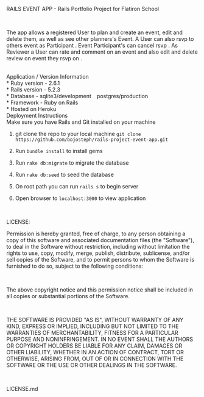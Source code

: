<p>RAILS EVENT APP - Rails Portfolio Project for Flatiron School</p>
<br>
<p>
The app allows a registered User to plan and  create an  event, edit and delete them, as well as see other planners's Event.
A User can also rsvp to others event as Participant . Event Participant's can cancel rsvp .
As Reviewer a User can rate and comment on an event and also edit and delete review on event they rsvp on . </p>
<br/>
 Application / Version Information

<br/>
* Ruby version - 2.6.1
<br/>
* Rails version - 5.2.3
<br/>
* Database - sqlite3/development &ensp;  postgres/production
<br/>
* Framework - Ruby on Rails
<br/>
* Hosted on Heroku
<br/>
 Deployment Instructions
<br>
Make sure you have Rails and Git installed on your machine

1) git clone the repo to your local machine `git clone https://github.com/bojosteph/rails-project-event-app.git`

2) Run `bundle install` to install gems

3) Run `rake db:migrate` to migrate the database

4) Run `rake db:seed` to seed the database

4) On root path you can run `rails s` to begin server

5) Open browser to `localhost:3000` to view application

<br>

LICENSE:
<br>
<p>Permission is hereby granted, free of charge, to any person
obtaining a copy of this software and associated documentation
files (the "Software"), to deal in the Software without
restriction, including without limitation the rights to use,
copy, modify, merge, publish, distribute, sublicense, and/or sell
copies of the Software, and to permit persons to whom the
Software is furnished to do so, subject to the following
conditions:</p>
<br>
<p>The above copyright notice and this permission notice shall be
included in all copies or substantial portions of the Software.</p>
<br>
<p>THE SOFTWARE IS PROVIDED "AS IS", WITHOUT WARRANTY OF ANY KIND,
EXPRESS OR IMPLIED, INCLUDING BUT NOT LIMITED TO THE WARRANTIES
OF MERCHANTABILITY, FITNESS FOR A PARTICULAR PURPOSE AND
NONINFRINGEMENT. IN NO EVENT SHALL THE AUTHORS OR COPYRIGHT
HOLDERS BE LIABLE FOR ANY CLAIM, DAMAGES OR OTHER LIABILITY,
WHETHER IN AN ACTION OF CONTRACT, TORT OR OTHERWISE, ARISING
FROM, OUT OF OR IN CONNECTION WITH THE SOFTWARE OR THE USE OR
OTHER DEALINGS IN THE SOFTWARE.</p>
<br>
<p>LICENSE.md</p>
